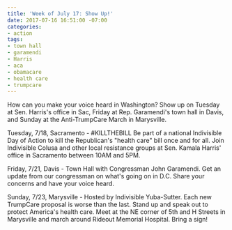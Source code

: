```yaml
---
title: 'Week of July 17: Show Up!'
date: 2017-07-16 16:51:00 -07:00
categories:
- action
tags:
- town hall
- garamendi
- Harris
- aca
- obamacare
- health care
- trumpcare
---
```


How can you make your voice heard in Washington? Show up on Tuesday at Sen. Harris's office in Sac, Friday at Rep. Garamendi's town hall in Davis, and Sunday at the Anti-TrumpCare March in Marysville. 

Tuesday, 7/18, Sacramento - #KILLTHEBILL Be part of a national Indivisible Day of Action to kill the Republican's "health care" bill once and for all. Join Indivisible Colusa and other local resistance groups at Sen. Kamala Harris' office in Sacramento between 10AM and 5PM. 

Friday, 7/21, Davis - Town Hall with Congressman John Garamendi. Get an update from our congressman on what's going on in D.C. Share your concerns and have your voice heard.

Sunday, 7/23, Marysville -  Hosted by Indivisible Yuba-Sutter. Each new TrumpCare proposal is worse than the last. Stand up and speak out to protect America's health care. Meet at the NE corner of 5th and H Streets in Marysville and march around Rideout Memorial Hospital. Bring a sign! 